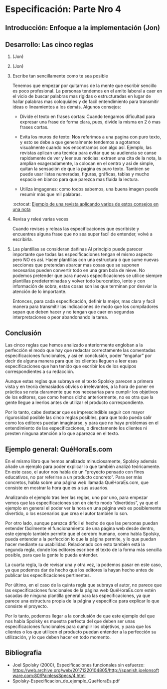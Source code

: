 # Especificación: Parte Nro 4

## Introducción: Enfoque a la implementación (Jon)

## Desarrollo: Las cinco reglas 
1. (Jon)
2. (Jon)
3. Escribe tan sencillamente como te sea posible

	Tenemos que empezar por quitarnos de la mente que escribir sencillo es poco profesional. La personas tendemos en el amito laboral a caer en el vicio de buscar palabras mas rigidas o estructuradas en lugar de hallar palabras mas coloquiales y de facil entendimiento para transmitir ideas o lineamientos a los demás.
	 Algunos consejos:

	 * Divide el texto en frases cortas: Cuando tengamos dificultad para expresar una frase de forma clara, pues, divide la misma en 2 ó mas frases cortas.

	 * Evita los muros de texto: Nos referimos a una pagina con puro texto, y esto se debe a que generalmente tendemos a agotarnos visualmente cuando nos encontramos con algo así. Ejemplo, las revistas aplican una tecnica para evitar que su audiencia se canse rapidamente de ver y leer sus noticias: extraen una cita de la nota, la amplían exageradamente, la colocan en el centro y así de simple, quitan la sensación de que la pagina es puro texto. Tambien se puede usar listas numeradas, figuras, gráficas, tablas y mucho espacio en blanco para que parezca mas fluída la lectura.
	 * Utilíza imgagenes: como todos sabemos, una buena imagen puede resumir más que mil palabras.
	 
	 :octocat:
	 [Ejemplo de una revista aplicando varios de estos consejos en una nota](http://escuelanemomarlin.com/wp-content/uploads/Articulo-revista-mia-no-me-escucha-cuando-le-hablo.jpg)
4. Revisa y releé varias veces
	
	Cuando revises y releas las especificaciones que escribiste y encuentres alguna frase que no sea super facíl de entender, volvé a escribirla.

5. Las plantillas se consideran dañinas
	Al principio puede parecer importante que todas las especificaciones tengan el mismo aspecto pero NO es así. Hacer plantillas con una estructura ó que sume nuevas secciones que pretendan abarcar mas cosas que se suponen necesarias pueden convertir todo en una gran bola de nieve. No podemos pretender que para nuevas especificaciones se utilice siempre plantillas predeterminadas y volver todo burocratico, lento y con información de sobra, estas cosas son las que terminan por desviar la atención de lo importante.
	
	Entonces, para cada especificación, definir la mejor, mas clara y facíl manera para transmitir las indicaciones de modo que los compiladores sepan que deben hacer y no tengan que caer en segundas interpretaciones o peor abandonando la tarea.

## Conclusión 

Las cinco reglas que hemos analizado anteriormente engloban a la perfección el modo que hay que redactar correctamente las comentadas especificaciones funcionales, y así en conclusión, poder “engañar” por decir de alguna manera para que los clientes lleguen a leer esas especificaciones que han tenido que escribir los de los equipos correspondientes a su redacción. 

Aunque estas reglas que subraya en el texto Spolsky parecen a primera vista y en teoría demasiados obvios o irrelevantes, a la hora de poner en práctica se nota claramente que nos necesarias para cumplir los objetivos de los editores, que como hemos dicho anteriormente, no es otra que la gente llegue a leerlos antes de utilizar el producto correspondiente. 

Por lo tanto, cabe destacar que es imprescindible seguir con mayor rigurosidad posible las cinco reglas posibles, para que todo pueda salir como los editores puedan imaginarse, y para que no haya problemas en el entendimiento de las especificaciones, o directamente los clientes ni presten ninguna atención a lo que aparezca en el texto. 

## Ejemplo general: QuéHoraEs.com 

En el mismo libro que hemos analizado minuciosamente, Spolsky además añade un ejemplo para poder explicar lo que también analizó teóricamente. En este caso, el autor nos habla de un “proyecto pensado con fines educativos, no par referirse a un producto concreto”. Para ser más concretos, habla sobre una página web llamada QuéHoraEs.com, que consiste en mostrar la hora que es a sus usuarios. 

Analizando el ejemplo tras leer las reglas, uno por uno, para empezar vemos que las especificaciones son en cierto modo “divertidos”, ya que el ejemplo en general el poder ver la hora en una página web es posiblemente divertido, o los escenarios que crea el autor también lo son. 

Por otro lado, aunque parezca difícil el hecho de que las personas puedan entender fácilmente el funcionamiento de una página web desde dentro, este ejemplo también permite que el cerebro humano, como habla Spolsky, pueda entender a la perfección lo que la página permite, y lo que puedan hacer mediante su usabilidad. Relacionado con  esto también está la segunda regla, donde los editores escriben el texto de la forma más sencilla posible, para que la gente lo pueda entender. 

La cuarta regla, la de revisar una y otra vez, la podemos pasar en este caso, ya que podemos dar de hecho que los editores la hayan hecho antes de publicar las especificaciones pertinentes. 

Por último, en el caso de la quinta regla que subraya el autor, no parece que las especificaciones funcionales de la página web QuéHoraEs.com estén sacadas de ninguna plantilla general para las especificaciones, ya que parece una estructura propia de la página y específica para explicar lo que consiste el proyecto. 

Por lo tanto, podemos llegar a la conclusión de que este ejemplo del que nos habla Spolsky es muestra perfecta del que deben ser unas especificaciones funcionales para cumplir los objetivos, y para que los clientes o los que utilicen el producto puedan entender a la perfección su utilización, y lo que deben hacer en todo momento. 

## Bibliografia
- Joel Spolsky (2000), Especificaciones funcionales sin esfuerzo: https://web.archive.org/web/20171220104805/http://spanish.joelonsoftware.com:80/PainlessSpecs/4.html
- Spolsky-Especificacion_de_ejemplo_QueHoraEs.pdf
   
